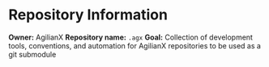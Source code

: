 # Repository Information

**Owner:** AgilianX
**Repository name:** `.agx`
**Goal:** Collection of development tools, conventions, and automation for AgilianX repositories to be used as a git submodule
